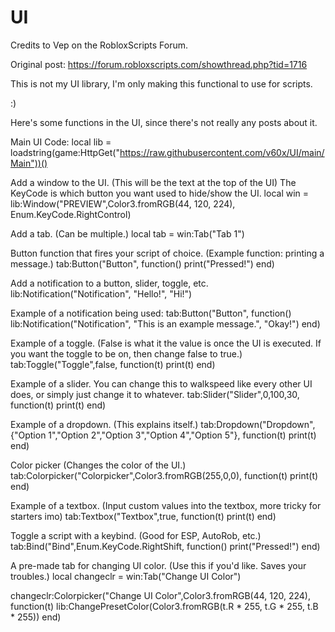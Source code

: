 # UI
Credits to Vep on the RobloxScripts Forum.

Original post:
https://forum.robloxscripts.com/showthread.php?tid=1716

This is not my UI library, I'm only making this functional to use for scripts.

:)

Here's some functions in the UI, since there's not really any posts about it.

Main UI Code:
local lib = loadstring(game:HttpGet("https://raw.githubusercontent.com/v60x/UI/main/Main"))()

Add a window to the UI. (This will be the text at the top of the UI) The KeyCode is which button you want used to hide/show the UI.
local win = lib:Window("PREVIEW",Color3.fromRGB(44, 120, 224), Enum.KeyCode.RightControl)

Add a tab. (Can be multiple.)
local tab = win:Tab("Tab 1")

Button function that fires your script of choice. (Example function: printing a message.)
tab:Button("Button", function()
    print("Pressed!")
end)

Add a notification to a button, slider, toggle, etc.
lib:Notification("Notification", "Hello!", "Hi!")

Example of a notification being used:
tab:Button("Button", function()
    lib:Notification("Notification", "This is an example message.", "Okay!")
end)

Example of a toggle. (False is what it the value is once the UI is executed. If you want the toggle to be on, then change false to true.)
tab:Toggle("Toggle",false, function(t)
    print(t)
end)

Example of a slider. You can change this to walkspeed like every other UI does, or simply just change it to whatever.
tab:Slider("Slider",0,100,30, function(t)
    print(t)
end)

Example of a dropdown. (This explains itself.)
tab:Dropdown("Dropdown",{"Option 1","Option 2","Option 3","Option 4","Option 5"}, function(t)
    print(t)
end)

Color picker (Changes the color of the UI.)
tab:Colorpicker("Colorpicker",Color3.fromRGB(255,0,0), function(t)
    print(t)
end)

Example of a textbox. (Input custom values into the textbox, more tricky for starters imo)
tab:Textbox("Textbox",true, function(t)
    print(t)
end)

Toggle a script with a keybind. (Good for ESP, AutoRob, etc.)
tab:Bind("Bind",Enum.KeyCode.RightShift, function()
    print("Pressed!")
end)

A pre-made tab for changing UI color. (Use this if you'd like. Saves your troubles.)
local changeclr = win:Tab("Change UI Color")

changeclr:Colorpicker("Change UI Color",Color3.fromRGB(44, 120, 224), function(t)
    lib:ChangePresetColor(Color3.fromRGB(t.R * 255, t.G * 255, t.B * 255))
end)
